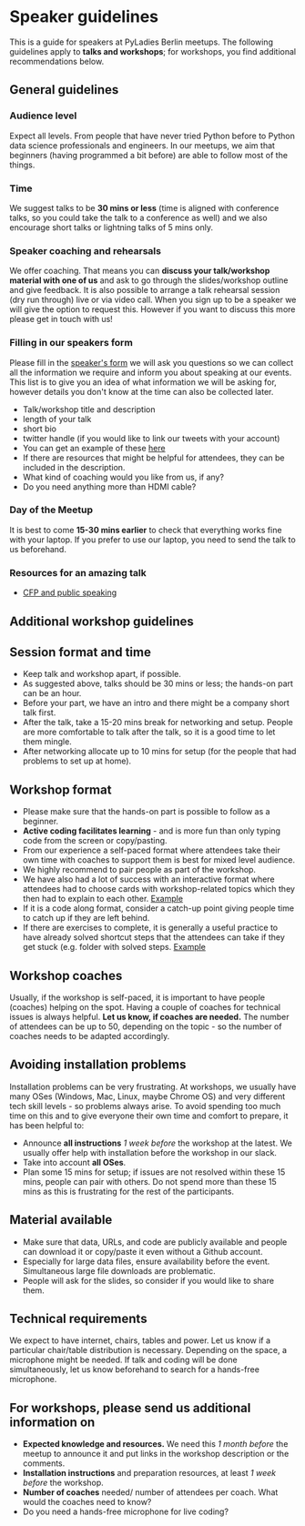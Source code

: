 # Speaker guidelines
This is a guide for speakers at PyLadies Berlin meetups. The following guidelines apply to **talks and workshops**; for workshops, you find additional recommendations below.

## General guidelines
### Audience level
Expect all levels. From people that have never tried Python before to Python data science professionals and engineers. In our meetups, we aim that beginners (having programmed a bit before) are able to follow most of the things. 

### Time
We suggest talks to be **30 mins or less** (time is aligned with conference talks, so you could take the talk to a conference as well) and we also encourage short talks or lightning talks of 5 mins only.

### Speaker coaching and rehearsals
We offer coaching. That means you can **discuss your talk/workshop material with one of us** and ask to go through the slides/workshop outline and give feedback. It is also possible to arrange a talk rehearsal session (dry run through) live or via video call. When you sign up to be a speaker we will give the option to request this. However if you want to discuss this more please get in touch with us!

### Filling in our speakers form
Please fill in the [speaker's form](https://docs.google.com/forms/d/e/1FAIpQLSdtDAg8ALmm9S94rcwGJlcwxDZjw4vjT782xopVll2U4CKpKg/viewform?usp=sf_link) we will ask you questions so we can collect all the information we require and inform you about speaking at our events. This list is to give you an idea of what information we will be asking for, however details you don't know at the time can also be collected later.
* Talk/workshop title and description
* length of your talk
* short bio
* twitter handle (if you would like to link our tweets with your account)
* You can get an example of these [here](https://www.meetup.com/PyLadies-Berlin/events/260312181/)
* If there are resources that might be helpful for attendees, they can be included in the description.
* What kind of coaching would you like from us, if any?
* Do you need anything more than HDMI cable?

### Day of the Meetup
It is best to come **15-30 mins earlier** to check that everything works fine with your laptop. If you prefer to use our laptop, you need to send the talk to us beforehand.

### Resources for an amazing talk

- [CFP and public speaking](https://github.com/PyLadiesBerlin/resources#public-speaking---call-for-proposals---cfp)

## Additional workshop guidelines

## Session format and time 
* Keep talk and workshop apart, if possible. 
* As suggested above, talks should be 30 mins or less; the hands-on part can be an hour.
* Before your part, we have an intro and there might be a company short talk first.
* After the talk, take a 15-20 mins break for networking and setup. People are more comfortable to talk after the talk, so it is a good time to let them mingle. 
* After networking allocate up to 10 mins for setup (for the people that had problems to set up at home).

## Workshop format
* Please make sure that the hands-on part is possible to follow as a beginner.
* **Active coding facilitates learning** - and is more fun than only typing code from the screen or copy/pasting.
* From our experience a self-paced format where attendees take their own time with coaches to support them is best for mixed level audience. 
* We	highly recommend to pair people as part of the workshop.
* We have also had a lot of success with an interactive format where attendees had to choose cards with workshop-related topics which they then had to explain to each other. [Example](https://github.com/PyLadiesBerlin/resources/blob/master/workshops/23_Data_Wrangling_Pandas/README.md)
* If it is a code along format, consider a catch-up point giving people time to catch up if they are left behind.
* If there are exercises to complete, it is generally a useful practice to have already solved shortcut steps that the attendees can take if they get stuck (e.g. folder with solved steps. [Example](https://github.com/mei-li/multiling-chat)

## Workshop coaches
Usually, if the workshop is self-paced, it is important to have people (coaches) helping on the spot. Having a couple of coaches for technical issues is always helpful. **Let us know, if coaches are needed.** The number of attendees can be up to 50, depending on the topic - so the number of coaches needs to be adapted accordingly.

## Avoiding installation problems
Installation problems can be very frustrating. At workshops, we usually have many OSes (Windows, Mac, Linux, maybe Chrome OS) and very different tech skill levels - so problems always arise. To avoid spending too much time on this and to give everyone their own time and comfort to prepare, it has been helpful to:
* Announce **all instructions** _1 week before_ the workshop at the latest. We usually offer help with installation before the workshop in our slack.
* Take into account **all OSes**. 
* Plan some 15 mins for setup; if issues are not resolved within these 15 mins, people can pair with others. Do not spend more than these 15 mins as this is frustrating for the rest of the participants.

## Material available
* Make sure that data, URLs, and code are publicly available and people can download it or copy/paste it even without a Github account. 
* Especially for large data files, ensure availability before the event. Simultaneous large file downloads are problematic.     
* People will ask for the slides, so consider if you would like to share them. 

## Technical requirements
We expect to have internet, chairs, tables and power. Let us know if a particular chair/table distribution is necessary. Depending on the space, a microphone might be needed. If talk and coding will be done simultaneously, let us know beforehand to search for a hands-free microphone.

## For workshops, please send us additional information on
* **Expected knowledge and resources.** We need this _1 month before_ the meetup to announce it and put links in the workshop description or the comments.
* **Installation instructions** and preparation resources, at least _1 week before_ the workshop.
* **Number of coaches** needed/ number of attendees per coach. What would the coaches need to know?
* Do you need a hands-free microphone for live coding?
